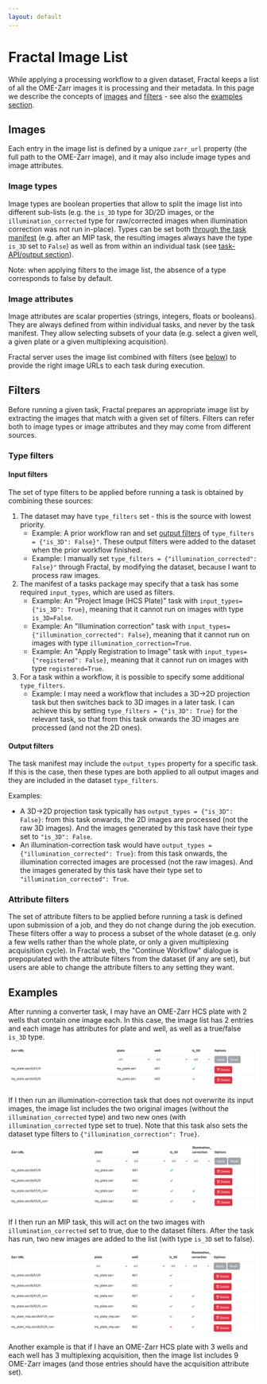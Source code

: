 ```yaml
---
layout: default
---
```


# Fractal Image List

While applying a processing workflow to a given dataset, Fractal keeps a list of all the OME-Zarr images it is processing and their metadata. In this page we describe the concepts of [images](#images) and [filters](#filters) - see also the [examples section](#examples).

## Images

Each entry in the image list is defined by a unique `zarr_url` property (the full path to the OME-Zarr image), and it may also include image types and image attributes.

### Image types

Image types are boolean properties that allow to split the image list into different sub-lists (e.g. the `is_3D` type for 3D/2D images, or the `illumination_corrected` type for raw/corrected images when illumination correction was not run in-place). Types can be set both [through the task manifest](#output-filters) (e.g. after an MIP task, the resulting images always have the type `is_3D` set to `False`) as well as from within an individual task (see [task-API/output section](./tasks_spec.md#output-api)).

Note: when applying filters to the image list, the absence of a type corresponds to false by default.

### Image attributes

Image attributes are scalar properties (strings, integers, floats or booleans). They are always defined from within individual tasks, and never by the task manifest. They allow selecting subsets of your data (e.g. select a given well, a given plate or a given multiplexing acquisition).

Fractal server uses the image list combined with filters (see [below](#filters)) to provide the right image URLs to each task during execution.


## Filters

Before running a given task, Fractal prepares an appropriate image list by extracting the images that match with a given set of filters. Filters can refer both to image types or image attributes and they may come from different sources.

### Type filters

#### Input filters

The set of type filters to be applied before running a task is obtained by combining these sources:

1. The dataset may have `type_filters` set - this is the source with lowest priority.
    * Example: A prior workflow ran and set [output filters](#output-filters) of `type_filters = {"is_3D": False}"`. These output filters were added to the dataset when the prior workflow finished.
    * Example: I manually set `type_filters = {"illumination_corrected": False}"` through Fractal, by modifying the dataset, because I want to process raw images.
2. The manifest of a tasks package may specify that a task has some required `input_types`, which are used as filters.
    * Example: An "Project Image (HCS Plate)" task with `input_types={"is_3D": True}`, meaning that it cannot run on images with type `is_3D=False`.
    * Example: An "Illumination correction" task with `input_types={"illumination_corrected": False}`, meaning that it cannot run on images with type `illumination_correction=True`.
    * Example: An "Apply Registration to Image" task with `input_types={"registered": False}`, meaning that it cannot run on images with type `registered=True`.
3. For a task within a workflow, it is possible to specify some additional `type_filters`.
    * Example: I may need a workflow that includes a 3D->2D projection task but then switches back to 3D images in a later task. I can achieve this by setting `type_filters = {"is_3D": True}` for the relevant task, so that from this task onwards the 3D images are processed (and not the 2D ones).

#### Output filters

The task manifest may include the `output_types` property for a specific task. If this is the case, then these types are both applied to all output images and they are included in the dataset `type_filters`.

Examples:

* A 3D->2D projection task typically has `output_types = {"is_3D": False}`: from this task onwards, the 2D images are processed (not the raw 3D images). And the images generated by this task have their type set to `"is_3D": False`.
* An illumination-correction task would have `output_types = {"illumination_corrected": True}`: from this task onwards, the illumination corrected images are processed (not the raw images). And the images generated by this task have their type set to `"illumination_corrected": True`.

### Attribute filters

The set of attribute filters to be applied before running a task is defined upon submission of a job, and they do not change during the job execution. These filters offer a way to process a subset of the whole dataset (e.g. only a few wells rather than the whole plate, or only a given multiplexing acquisition cycle). In Fractal web, the "Continue Workflow" dialogue is prepopulated with the attribute filters from the dataset (if any are set), but users are able to change the attribute filters to any setting they want.


## Examples

After running a converter task, I may have an OME-Zarr HCS plate with 2 wells that contain one image each. In this case, the image list has 2 entries and each image has attributes for plate and well, as well as a true/false `is_3D` type.

![Image List 1](assets/image_list_x_1_two_wells_two_images.png)

 If I then run an illumination-correction task that does not overwrite its input images, the image list includes the two original images (without the `illumination_corrected` type) and two new ones (with `illumination_corrected` type set to true). Note that this task also sets the dataset type filters to `{"illumination_correction": True}`.

![Image List 2](assets/image_list_x_2_two_wells_four_images.png)

If I then run an MIP task, this will act on the two images with `illumination_corrected` set to true, due to the dataset filters. After the task has run, two new images are added to the list (with type `is_3D` set to false).

![Image list 3](assets/image_list_x_3_two_wells_six_images.png)


Another example is that if I have an OME-Zarr HCS plate with 3 wells and each well has 3 multiplexing acquisition, then the image list includes 9 OME-Zarr images (and those entries should have the acquisition attribute set).